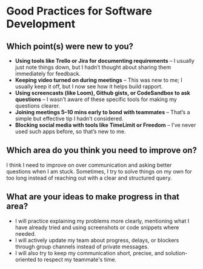 # Good Practices for Software Development

## Which point(s) were new to you?
- **Using tools like Trello or Jira for documenting requirements** – I usually just note things down, but I hadn’t thought about sharing them immediately for feedback.  
- **Keeping video turned on during meetings** – This was new to me; I usually keep it off, but I now see how it helps build rapport.  
- **Using screencasts (like Loom), Github gists, or CodeSandbox to ask questions** – I wasn’t aware of these specific tools for making my questions clearer.  
- **Joining meetings 5–10 mins early to bond with teammates** – That’s a simple but effective tip I hadn’t considered.  
- **Blocking social media with tools like TimeLimit or Freedom** – I’ve never used such apps before, so that’s new to me.

## Which area do you think you need to improve on?  
I think I need to improve on over communication and asking better questions when I am stuck. Sometimes, I try to solve things on my own for too long instead of reaching out with a clear and structured query.  

## What are your ideas to make progress in that area?  
- I will practice explaining my problems more clearly, mentioning what I have already tried and using screenshots or code snippets where needed.    
- I will actively update my team about progress, delays, or blockers through group channels instead of private messages.  
- I will also try to keep my communication short, precise, and solution-oriented to respect my teammate's time.  
